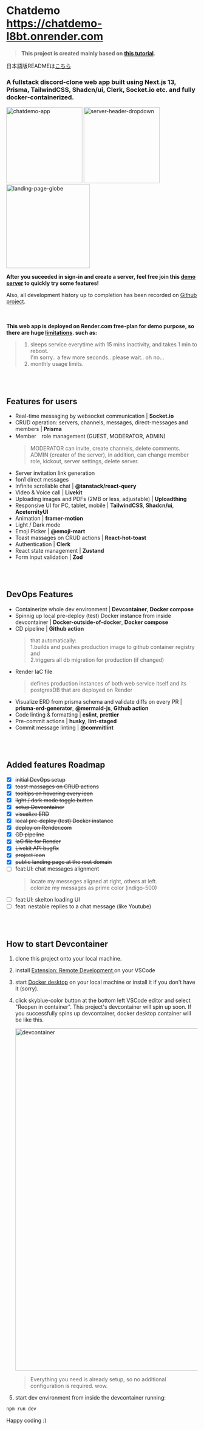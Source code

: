 # Chatdemo<br/><https://chatdemo-l8bt.onrender.com>

> **This project is created mainly based on [this tutorial](https://www.codewithantonio.com/projects/team-chat-platform).**

日本語版READMEは[こちら](https://github.com/maakintosh/discord-clone/blob/main/README-ja.md)

### A fullstack discord-clone web app built using Next.js 13, Prisma, TailwindCSS, Shadcn/ui, Clerk, Socket.io etc. and fully docker-containerized.

<img width="200" alt="chatdemo-app" src="https://github.com/maakintosh/discord-clone/assets/102001127/ae92abaa-e28b-469e-bc67-2cc341b6e1de">
<img width="200" alt="server-header-dropdown" src="https://github.com/maakintosh/discord-clone/assets/102001127/98583fc8-00fe-4acb-b994-cc838e5b65e5">
<img width="220" alt="landing-page-globe" src="https://github.com/maakintosh/discord-clone/assets/102001127/e6e6c185-f2ec-4485-b1d8-607be3c259ff">


**After you suceeded in sign-in and create a server, feel free join this [demo server](https://chatdemo-l8bt.onrender.com/invite/8b956d5a-2900-4545-bf12-958693184e5f) to quickly try some features!**

Also, all development history up to completion has been recorded on [Github project](https://github.com/users/maakintosh/projects/6/views/1).

<br/><br/>
**This web app is deployed on Render.com free-plan for demo purpose, so there are huge [limitations](https://docs.render.com/free). such as:**  
> 1. sleeps service everytime with 15 mins inactivity, and takes 1 min to reboot.  
> I'm sorry.. a few more seconds.. please wait.. oh no...
> 2. monthly usage limits.

<br/><br/>

## Features for users

- Real-time messaging by websocket communication | **Socket.io**
- CRUD operation: servers, channels, messages, direct-messages and members | **Prisma**
- Member　role management (GUEST, MODERATOR, ADMIN)
  > MODERATOR can invite, create channels, delete comments.  
  > ADMIN (creater of the server), in addition, can change member role, kickout, server settings, delete server.
- Server invitation link generation
- 1on1 direct messages
- Infinite scrollable chat | **@tanstack/react-query**
- Video & Voice call | **Livekit**
- Uploading images and PDFs (2MB or less, adjustable) | **Uploadthing**
- Responsive UI for PC, tablet, mobile | **TailwindCSS**, **Shadcn/ui**, **AceternityUI**
- Animation | **framer-motion**
- Light / Dark mode
- Emoji Picker | **@emoji-mart**
- Toast massages on CRUD actions | **React-hot-toast**
- Authentication | **Clerk**
- React state management | **Zustand**
- Form input validation | **Zod**

<br/><br/>

## DevOps Features

- Containerize whole dev environment | **Devcontainer**, **Docker compose**
- Spinnig up local pre-deploy (test) Docker instance from inside devcontainer | **Docker-outside-of-docker**, **Docker compose**
- CD pipeline | **Github action**
  > that automatically:  
  > 1.builds and pushes production image to github container registry and  
  > 2.triggers all db migration for production (if changed)
- Render IaC file
  > defines production instances of both web service itself and its postgresDB that are deployed on Render
- Visualize ERD from prisma schema and validate diffs on every PR | **prisma-erd-generator**, **@mermaid-js**, **Github action**
- Code linting & formatting | **eslint**, **prettier**
- Pre-commit actions | **husky**, **lint-staged**
- Commit message linting | **@commitlint**

<br/><br/>

## Added features Roadmap

- [x] ~~initial DevOps setup~~
- [x] ~~toast massages on CRUD actions~~
- [x] ~~tooltips on hovering every icon~~
- [x] ~~light / dark mode toggle button~~
- [x] ~~setup Devcontainer~~
- [x] ~~visualize ERD~~
- [x] ~~local pre-deploy (test) Docker instance~~
- [x] ~~deploy on Render.com~~
- [x] ~~CD pipeline~~
- [x] ~~IaC file for Render~~
- [x] ~~Livekit API bugfix~~
- [x] ~~project icon~~
- [x] ~~public landing page at the root domain~~
- [ ] feat:UI: chat messages alignment
  > locate my messeges aligned at right, others at left.  
  > colorize my messages as prime color (indigo-500)
- [ ] feat:UI: skelton loading UI
- [ ] feat: nestable replies to a chat message (like Youtube)

<br/><br/>

## How to start Devcontainer

1. clone this project onto your local machine.
2. install [Extension: Remote Development
   ](https://marketplace.visualstudio.com/items?itemName=ms-vscode-remote.vscode-remote-extensionpack) on your VSCode
3. start [Docker desktop](https://www.docker.com/ja-jp/products/docker-desktop/) on your local machine or install it if you don't have it (sorry).
4. click skyblue-color button at the bottom left VSCode editor and select "Reopen in container". This project's devcontainer will spin up soon. If you successfully spins up devcontainer, docker desktop container will be like this.

   <img width="900" alt="devcontainer" src="https://github.com/maakintosh/discord-clone/assets/102001127/15ada155-165e-4534-a0ae-84c13783de8b">

   > Everything you need is already setup, so no additional configuration is required. wow.

6. start dev environment from inside the devcontainer running:

```bash
npm run dev
```

Happy coding :)
